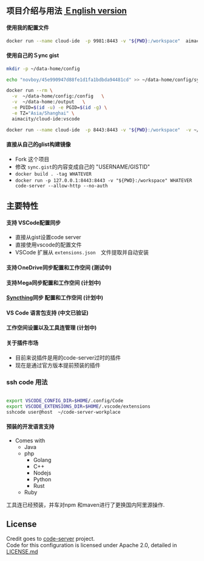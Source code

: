 ## 项目介绍与用法 [Ｅnglish version](README.md)

#### 使用我的配置文件

```bash
docker run --name cloud-ide  -p 9981:8443 -v "${PWD}:/workspace"  aimacity/cloud-ide code-server --allow-http --no-auth
```

#### 使用自己的Ｓync gist 

```bash
mkdir -p ~/data-home/config

echo "novboy/45e990947d88fe1d1fa1bdbda94481cd" >> ~/data-home/config/sync.gist

docker run --rm \
  -v  ~/data-home/config:/config   \
  -v  ~/data-home:/output   \
  -e PUID=$(id -u) -e PGID=$(id -g) \
  -e TZ="Asia/Shanghai" \
  aimacity/cloud-ide:vscode

docker run --name cloud-ide  -p 8443:8443 -v "${PWD}:/workspace"  -v ~/data-home:/home/aima/.local/share/code-server aimacity/cloud-ide code-server --allow-http --no-auth
```

#### 直接从自己的glist构建镜像

- Fork 这个项目
- 修改 `sync.gist`的内容变成自己的 "USERNAME/GISTID"
- `docker build . -tag WHATEVER`
- `docker run -p 127.0.0.1:8443:8443 -v "${PWD}:/workspace" WHATEVER code-server --allow-http --no-auth`

## 主要特性

#### 支持 VSCode配置同步

- 直接从gist设置code server
- 直接使用vscode的配置文件
- VSCode 扩展从  `extensions.json`　文件提取并自动安装

#### 支持ＯneDrive同步配置和工作空间 (测试中)

#### 支持Ｍega同步配置和工作空间  (计划中)

#### [Syncthing](https://github.com/syncthing/syncthing)同步 配置和工作空间  (计划中)

#### VS Code 语言包支持 (中文已验证)

#### 工作空间设置以及工具连管理 (计划中)


#### 关于插件市场

- 目前来说插件是用的code-server过时的插件  
- 现在是通过官方版本提前预装的插件

### ssh code 用法

```bash

export VSCODE_CONFIG_DIR=$HOME/.config/Code
export VSCODE_EXTENSIONS_DIR=$HOME/.vscode/extensions
sshcode user@host  ~/code-server-workplace

```

#### 预装的开发语言支持
- Comes with 
  - Java
  - php
	- Golang
	- C++
	- Nodejs
	- Python
	- Rust
  - Ruby

工具连已经预装，并车对npm 和maven进行了更换国内阿里源操作.


## License
Credit goes to [code-server](https://github.com/codercom/code-server) project.  
Code for this configuration is licensed under Apache 2.0, detailed in [LICENSE.md](LICENSE.md)